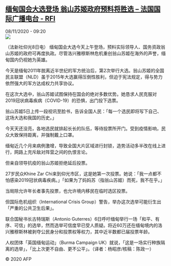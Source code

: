 <!--1604825852000-->
[缅甸国会大选登场 翁山苏姬政府预料将胜选 – 法国国际广播电台 - RFI](http://www.rfi.fr//cn/contenu/20201108-%E7%BC%85%E7%94%B8%E5%9B%BD%E4%BC%9A%E5%A4%A7%E9%80%89%E7%99%BB%E5%9C%BA-%E7%BF%81%E5%B1%B1%E8%8B%8F%E5%A7%AC%E6%94%BF%E5%BA%9C%E9%A2%84%E6%96%99%E5%B0%86%E8%83%9C%E9%80%89)
------

<div>08/11/2020 - 09:20</div><img src="https://s.rfi.fr/media/display/24a3077a-219e-11eb-a386-005056a98db9/w:310/p:16x9/int0017b.201108162005.jpg"><div class="t-content__body u-clearfix"><p>（法新社仰光8日电）    缅甸国会大选今天上午登场，预料实际领导人、国务资政翁山苏姬的政府可再度执政。尽管洛兴雅穆斯林危机重创翁山苏姬在海外的声誉，缅甸国内仍视她为英雄。</p><p>    今天是缅甸2011年脱离近半世纪的军方统治后，第2次举行大选。翁山苏姬的全国民主联盟（NLD）虽于2015年大选赢得压倒性胜利，但迫于宪法规定，得与势力依然强大的军方达成权力共享协议。</p><p>    在这次大选中，翁山苏姬试图保持在国会的绝对多数优势。她恳求人民克服对2019冠状病毒疾病（COVID-19）的恐惧，出门投下选票。</p><p>    翁山苏姬5日上传一段视讯至脸书，告诉全国人民：「每一个选民即将写下自己、这场大选和我国的历史。」</p><p>    今天天还没亮，各地选民就排起长长的队伍，等待投票所开门。受到疫情影响，民众大致保持距离，并强制戴上口罩。</p><p>    缅甸近几个月来病例激增，导致全国大片区域进行封锁，造势活动多半改在线上进行，网路上充斥敌对阵营之间的仇恨言论。</p><p>    但亲自领导抗疫的翁山苏姬拒绝延后投票。</p><p>    27岁民众Khine Zar Chi来到仰光市区，这是她第一次投票。她说：「我一点都不怕感染2019冠状病毒疾病。」「如果为了妈妈苏（指翁山苏姬）而死，我不在乎。」</p><p>    当局除允许年长者事先投票，也允许境内移民在临时选区投票。</p><p>    但国际危机组织（International Crisis Group）警告，举办这次选举可能衍生出「严重的公共卫生后果」。</p><p>    联合国秘书长古特瑞斯（Antonio Guterres）6日呼吁缅甸举行一场「和平、有序、可信」的选举，然而选举可信度早已受人质疑。将近60万还在缅甸境内的洛兴雅穆斯林被剥夺公民身分和投票权等权力，其中近半数都已届投票年龄。</p><p>    人权团体「英国缅甸运动」（Burma Campaign UK）就说，「这是一场实行种族隔离的选举」，「比上次更不自由、更不公平」。（译者：杨昭彦/核稿：陈政一）</p><p class="t-copyright">© 2020 AFP</p>        </div>
